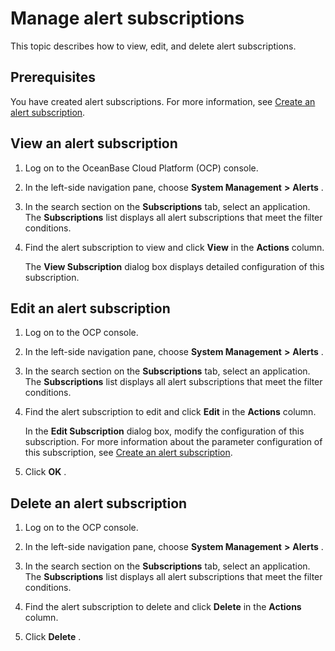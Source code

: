 Manage alert subscriptions 
===============================================

This topic describes how to view, edit, and delete alert subscriptions. 

Prerequisites 
----------------------------------

You have created alert subscriptions. For more information, see [Create an alert subscription](20.new-alarm-notification.md).

View an alert subscription 
-----------------------------------------------

1. Log on to the OceanBase Cloud Platform (OCP) console.

   

2. In the left-side navigation pane, choose **System Management** **\>** **Alerts** .

   

3. In the search section on the **Subscriptions** tab, select an application. The **Subscriptions** list displays all alert subscriptions that meet the filter conditions.

   

4. Find the alert subscription to view and click **View** in the **Actions** column. 

   The **View Subscription** dialog box displays detailed configuration of this subscription.
   




Edit an alert subscription 
-----------------------------------------------

1. Log on to the OCP console.

   

2. In the left-side navigation pane, choose **System Management** **\>** **Alerts** .

   

3. In the search section on the **Subscriptions** tab, select an application. The **Subscriptions** list displays all alert subscriptions that meet the filter conditions.

   

4. Find the alert subscription to edit and click **Edit** in the **Actions** column. 

   In the **Edit Subscription** dialog box, modify the configuration of this subscription. For more information about the parameter configuration of this subscription, see [Create an alert subscription](20.new-alarm-notification.md).
   

5. Click **OK** .

   




Delete an alert subscription 
-------------------------------------------------

1. Log on to the OCP console.

   

2. In the left-side navigation pane, choose **System Management** **\>** **Alerts** .

   

3. In the search section on the **Subscriptions** tab, select an application. The **Subscriptions** list displays all alert subscriptions that meet the filter conditions.

   

4. Find the alert subscription to delete and click **Delete** in the **Actions** column.

   

5. Click **Delete** .

   



